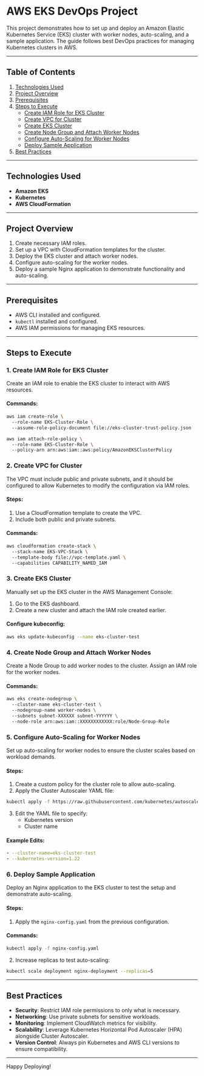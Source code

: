 # AWS EKS DevOps Project

This project demonstrates how to set up and deploy an Amazon Elastic Kubernetes Service (EKS) cluster with worker nodes, auto-scaling, and a sample application. The guide follows best DevOps practices for managing Kubernetes clusters in AWS.

---

## Table of Contents

1. [Technologies Used](#technologies-used)
2. [Project Overview](#project-overview)
3. [Prerequisites](#prerequisites)
4. [Steps to Execute](#steps-to-execute)
    - [Create IAM Role for EKS Cluster](#1-create-iam-role-for-eks-cluster)
    - [Create VPC for Cluster](#2-create-vpc-for-cluster)
    - [Create EKS Cluster](#3-create-eks-cluster)
    - [Create Node Group and Attach Worker Nodes](#4-create-node-group-and-attach-worker-nodes)
    - [Configure Auto-Scaling for Worker Nodes](#5-configure-auto-scaling-for-worker-nodes)
    - [Deploy Sample Application](#6-deploy-sample-application)
5. [Best Practices](#best-practices)

---

## Technologies Used
- **Amazon EKS**
- **Kubernetes**
- **AWS CloudFormation**

---

## Project Overview
1. Create necessary IAM roles.
2. Set up a VPC with CloudFormation templates for the cluster.
3. Deploy the EKS cluster and attach worker nodes.
4. Configure auto-scaling for the worker nodes.
5. Deploy a sample Nginx application to demonstrate functionality and auto-scaling.

---

## Prerequisites
- AWS CLI installed and configured.
- `kubectl` installed and configured.
- AWS IAM permissions for managing EKS resources.

---

## Steps to Execute

### 1. Create IAM Role for EKS Cluster
Create an IAM role to enable the EKS cluster to interact with AWS resources.

#### Commands:
```bash
aws iam create-role \ 
  --role-name EKS-Cluster-Role \ 
  --assume-role-policy-document file://eks-cluster-trust-policy.json

aws iam attach-role-policy \ 
  --role-name EKS-Cluster-Role \ 
  --policy-arn arn:aws:iam::aws:policy/AmazonEKSClusterPolicy
```

### 2. Create VPC for Cluster
The VPC must include public and private subnets, and it should be configured to allow Kubernetes to modify the configuration via IAM roles.

#### Steps:
1. Use a CloudFormation template to create the VPC.
2. Include both public and private subnets.

#### Commands:
```bash
aws cloudformation create-stack \ 
  --stack-name EKS-VPC-Stack \ 
  --template-body file://vpc-template.yaml \ 
  --capabilities CAPABILITY_NAMED_IAM
```

### 3. Create EKS Cluster
Manually set up the EKS cluster in the AWS Management Console:
1. Go to the EKS dashboard.
2. Create a new cluster and attach the IAM role created earlier.

#### Configure kubeconfig:
```bash
aws eks update-kubeconfig --name eks-cluster-test
```

### 4. Create Node Group and Attach Worker Nodes
Create a Node Group to add worker nodes to the cluster. Assign an IAM role for the worker nodes.

#### Commands:
```bash
aws eks create-nodegroup \ 
  --cluster-name eks-cluster-test \ 
  --nodegroup-name worker-nodes \ 
  --subnets subnet-XXXXXX subnet-YYYYYY \ 
  --node-role arn:aws:iam::XXXXXXXXXXXX:role/Node-Group-Role
```

### 5. Configure Auto-Scaling for Worker Nodes
Set up auto-scaling for worker nodes to ensure the cluster scales based on workload demands.

#### Steps:
1. Create a custom policy for the cluster role to allow auto-scaling.
2. Apply the Cluster Autoscaler YAML file:

```bash
kubectl apply -f https://raw.githubusercontent.com/kubernetes/autoscaler/master/cluster-autoscaler/cloudprovider/aws/examples/cluster-autoscaler-autodiscover.yaml
```

3. Edit the YAML file to specify:
   - Kubernetes version
   - Cluster name

#### Example Edits:
```yaml
- --cluster-name=eks-cluster-test
- --kubernetes-version=1.22
```

### 6. Deploy Sample Application
Deploy an Nginx application to the EKS cluster to test the setup and demonstrate auto-scaling.

#### Steps:
1. Apply the `nginx-config.yaml` from the previous configuration.

#### Commands:
```bash
kubectl apply -f nginx-config.yaml
```

2. Increase replicas to test auto-scaling:
```bash
kubectl scale deployment nginx-deployment --replicas=5
```

---

## Best Practices
- **Security**: Restrict IAM role permissions to only what is necessary.
- **Networking**: Use private subnets for sensitive workloads.
- **Monitoring**: Implement CloudWatch metrics for visibility.
- **Scalability**: Leverage Kubernetes Horizontal Pod Autoscaler (HPA) alongside Cluster Autoscaler.
- **Version Control**: Always pin Kubernetes and AWS CLI versions to ensure compatibility.

---

Happy Deploying! 